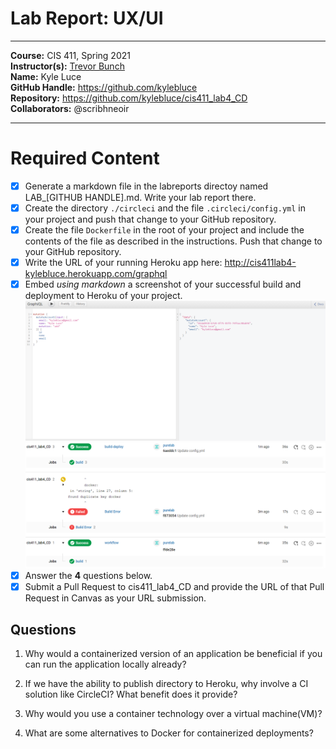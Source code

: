# Lab Report: UX/UI
___
**Course:** CIS 411, Spring 2021  
**Instructor(s):** [Trevor Bunch](https://github.com/trevordbunch)  
**Name:** Kyle Luce  
**GitHub Handle:** https://github.com/kylebluce  
**Repository:** https://github.com/kylebluce/cis411_lab4_CD  
**Collaborators:** @scribhneoir
___

# Required Content

- [x] Generate a markdown file in the labreports directoy named LAB_[GITHUB HANDLE].md. Write your lab report there.
- [x] Create the directory ```./circleci``` and the file ```.circleci/config.yml``` in your project and push that change to your GitHub repository.
- [x] Create the file ```Dockerfile``` in the root of your project and include the contents of the file as described in the instructions. Push that change to your GitHub repository.
- [x] Write the URL of your running Heroku app here: http://cis411lab4-kylebluce.herokuapp.com/graphql
- [x] Embed _using markdown_ a screenshot of your successful build and deployment to Heroku of your project.  
![Successful Build](/assets/HerokuGraphql.PNG)
![CircleCI Success](/assets/CircleCI1.PNG)
- [x] Answer the **4** questions below.
- [x] Submit a Pull Request to cis411_lab4_CD and provide the URL of that Pull Request in Canvas as your URL submission.

## Questions
1. Why would a containerized version of an application be beneficial if you can run the application locally already?

2. If we have the ability to publish directory to Heroku, why involve a CI solution like CircleCI? What benefit does it provide?

3. Why would you use a container technology over a virtual machine(VM)?

4. What are some alternatives to Docker for containerized deployments?

